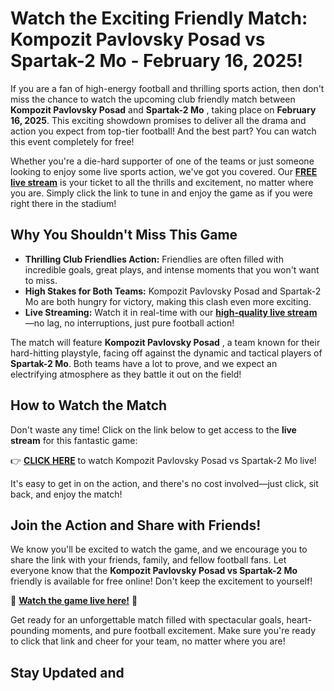 # Watch the Exciting Friendly Match: Kompozit Pavlovsky Posad vs Spartak-2 Mo - February 16, 2025!

If you are a fan of high-energy football and thrilling sports action, then don't miss the chance to watch the upcoming club friendly match between **Kompozit Pavlovsky Posad** and **Spartak-2 Mo** , taking place on **February 16, 2025**. This exciting showdown promises to deliver all the drama and action you expect from top-tier football! And the best part? You can watch this event completely for free!

Whether you're a die-hard supporter of one of the teams or just someone looking to enjoy some live sports action, we've got you covered. Our [**FREE live stream**](https://tinyurl.com/livestreamfreeo?st=Kompozit+Pavlovsky+Posad+vs+Spartak-2+Mo&si=ghc) is your ticket to all the thrills and excitement, no matter where you are. Simply click the link to tune in and enjoy the game as if you were right there in the stadium!

## Why You Shouldn't Miss This Game

- **Thrilling Club Friendlies Action:** Friendlies are often filled with incredible goals, great plays, and intense moments that you won't want to miss.
- **High Stakes for Both Teams:** Kompozit Pavlovsky Posad and Spartak-2 Mo are both hungry for victory, making this clash even more exciting.
- **Live Streaming:** Watch it in real-time with our [**high-quality live stream**](https://tinyurl.com/livestreamfreeo?st=Kompozit+Pavlovsky+Posad+vs+Spartak-2+Mo&si=ghc)—no lag, no interruptions, just pure football action!

The match will feature **Kompozit Pavlovsky Posad** , a team known for their hard-hitting playstyle, facing off against the dynamic and tactical players of **Spartak-2 Mo**. Both teams have a lot to prove, and we expect an electrifying atmosphere as they battle it out on the field!

## How to Watch the Match

Don't waste any time! Click on the link below to get access to the **live stream** for this fantastic game:

👉 [**CLICK HERE**](https://tinyurl.com/livestreamfreeo?st=Kompozit+Pavlovsky+Posad+vs+Spartak-2+Mo&si=ghc) to watch Kompozit Pavlovsky Posad vs Spartak-2 Mo live!

It's easy to get in on the action, and there's no cost involved—just click, sit back, and enjoy the match!

## Join the Action and Share with Friends!

We know you'll be excited to watch the game, and we encourage you to share the link with your friends, family, and fellow football fans. Let everyone know that the **Kompozit Pavlovsky Posad vs Spartak-2 Mo** friendly is available for free online! Don't keep the excitement to yourself!

🎉 [**Watch the game live here!**](https://tinyurl.com/livestreamfreeo?st=Kompozit+Pavlovsky+Posad+vs+Spartak-2+Mo&si=ghc) 🎉

Get ready for an unforgettable match filled with spectacular goals, heart-pounding moments, and pure football excitement. Make sure you're ready to click that link and cheer for your team, no matter where you are!

## Stay Updated and

